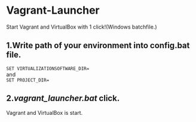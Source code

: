 # Vagrant-Launcher
Start Vagrant and VirtualBox with 1 click!(Windows batchfile.)

## 1.Write path of your environment into config.bat file.

`SET VIRTUALIZATIONSOFTWARE_DIR=`  
and  
`SET PROJECT_DIR=`  

## 2.*vagrant_launcher.bat* click.

Vagrant and VirtualBox is start.
